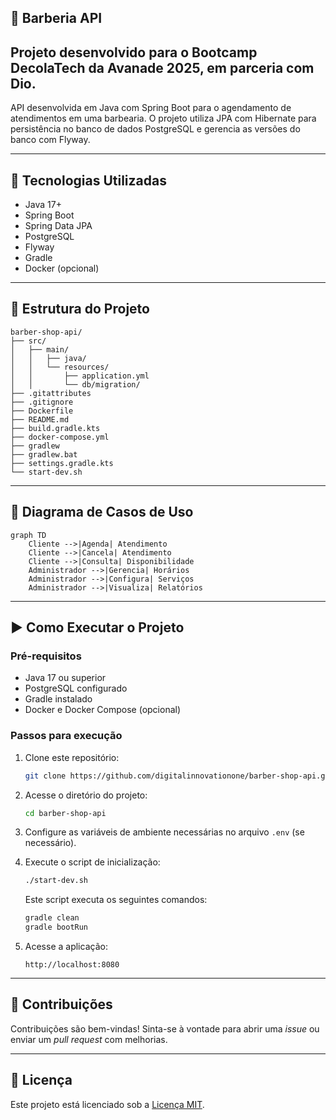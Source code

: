 ## 💈 Barberia API
## Projeto desenvolvido para o Bootcamp DecolaTech da Avanade 2025, em parceria com Dio.

API desenvolvida em Java com Spring Boot para o agendamento de atendimentos em uma barbearia. O projeto utiliza JPA com Hibernate para persistência no banco de dados PostgreSQL e gerencia as versões do banco com Flyway.

---

## 🚀 Tecnologias Utilizadas

- Java 17+
- Spring Boot
- Spring Data JPA
- PostgreSQL
- Flyway
- Gradle
- Docker (opcional)

---

## 📁 Estrutura do Projeto

```
barber-shop-api/
├── src/
│   ├── main/
│   │   ├── java/
│   │   └── resources/
│   │       ├── application.yml
│   │       └── db/migration/
├── .gitattributes
├── .gitignore
├── Dockerfile
├── README.md
├── build.gradle.kts
├── docker-compose.yml
├── gradlew
├── gradlew.bat
├── settings.gradle.kts
└── start-dev.sh
```

---

## 🧭 Diagrama de Casos de Uso

```mermaid
graph TD
    Cliente -->|Agenda| Atendimento
    Cliente -->|Cancela| Atendimento
    Cliente -->|Consulta| Disponibilidade
    Administrador -->|Gerencia| Horários
    Administrador -->|Configura| Serviços
    Administrador -->|Visualiza| Relatórios
```

---

## ▶️ Como Executar o Projeto

### Pré-requisitos

- Java 17 ou superior
- PostgreSQL configurado
- Gradle instalado
- Docker e Docker Compose (opcional)

### Passos para execução

1. Clone este repositório:
   ```bash
   git clone https://github.com/digitalinnovationone/barber-shop-api.git
   ```

2. Acesse o diretório do projeto:
   ```bash
   cd barber-shop-api
   ```

3. Configure as variáveis de ambiente necessárias no arquivo `.env` (se necessário).

4. Execute o script de inicialização:
   ```bash
   ./start-dev.sh
   ```

   Este script executa os seguintes comandos:
   ```bash
   gradle clean
   gradle bootRun
   ```

5. Acesse a aplicação:
   ```
   http://localhost:8080
   ```

---

## 🤝 Contribuições

Contribuições são bem-vindas! Sinta-se à vontade para abrir uma *issue* ou enviar um *pull request* com melhorias.

---

## 📄 Licença

Este projeto está licenciado sob a [Licença MIT](https://opensource.org/licenses/MIT).
